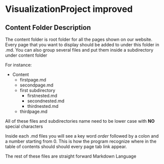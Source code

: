 # VisualizationProject improved 

## Content Folder Description
The content folder is root folder for all the pages shown on our website.
Every page that you want to display should be added to under this folder in .md. 
You can also group several files and put them inside a subdirectory under content folder

For instance:
* Content
  * firstpage.md
  * secondpage.md
  * first subdirectory
    * firstnested.md
    * secondnested.md
    * thirdnested.md
  * thirdpage.md

All of these files and subdirectories name need to be lower case with **NO** special characters

Inside each .md files you will see a key word *order* followed by a colon and a number starting from 0.
This is how the program recognize where in the table of contents should should every page tab link appear.

The rest of these files are straight forward Markdown Language 
